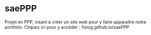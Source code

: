 # saePPP
Projet en PPP, visant à créer un site web pour y faire apparaitre notre portfolio.
Cliquez ici pour y accéder : fisiog.github.io/saePPP
